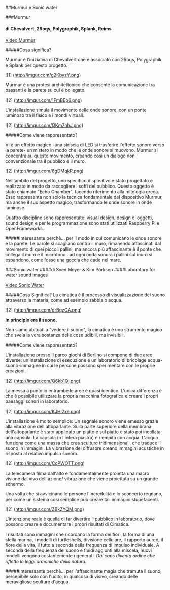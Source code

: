 ##Murmur e Sonic water 

###Murmur
#### di Chevalvert, 2Roqs, Polygraphik, Splank, Reims 

[Video Murmur](https://vimeo.com/67242728)

#####Cosa significa?

Murmur è l'iniziativa di Chevalvert che è associato con 2Roqs, Polygraphik e Splank per questo progetto.

![1] (http://imgur.com/g2KbyzY.png)

Murmur è una protesi architettonico che consente la comunicazione tra passanti e la parete su cui è collegato. 

![2] (http://imgur.com/1FmBEp6.png)

L'installazione simula il movimento delle onde sonore, con un ponte luminoso tra il fisico e i mondi virtuali. 

![2] (http://imgur.com/QKm7hhJ.png)

#####Come viene rappresentato?

Vi è un effetto magico -una striscia di LED si trasferire l'effetto sonoro verso la parete-  un mistero in modo 
che le onde sonore si muovono. Murmur si concentra su questo movimento, creando così un dialogo non convenzionale 
tra il pubblico e il muro.

![2] (http://imgur.com/6gDMqkR.png)

Nell'ambito del progetto, uno specifico dispositivo è stato progettato e realizzato in modo da raccogliere 
i soffi del pubblico. Questo oggetto è stato chiamato "Echo Chamber", facendo riferimento alla mitologia greca. 
Esso rappresenta non solo la tecnica fondamentale del dispositivo Murmur, ma anche il suo aspetto magico, 
trasformando le onde sonore in onde luminose.

Quattro discipline sono rappresentate: visual design, design di oggetti, sound design e per le programmazione 
sono stati utilizzati Raspberry Pi e OpenFrameworks. 

#####Interessante perchè...
per il modo in cui comunicano le onde sonore e la parete. Le parole si scagliano contro il muro, rimanendo affascinati dal movimento di quei piccoli pallini, ma ancora più affascinante è il ponte che collega il muro e il microfono...ad ogni onda sonora i pallini sul muro si espandono, come fosse una goccia che cade nel mare. 



###Sonic water 
####di Sven Meyer & Kim Pörksen
####Laboratory for water sound images

[Video Sonic Water](https://vimeo.com/68768890)

#####Cosa Significa?
La cimatica è il processo di visualizzazione del suono attraverso la materia, come ad esempio sabbia o acqua.

![2] (http://imgur.com/drBqzOA.png)

**In principio era il suono.**

Non siamo abituati a "vedere il suono", la cimatica è uno strumento magico che svela la vera sostanza delle cose udibili, ma invisibili.


#####Come viene rappresentato?

L'installazione presso il parco giochi di Berlino si compone di due aree diverse: un'installazione di esecuzione e un laboratorio di bricolage acqua-suono-immagine in cui le persone possono sperimentare con le proprie creazioni.

![2] (http://imgur.com/Q6kb1Qj.png)

La messa a punto in entrambe le aree è quasi identico. L'unica differenza è che è possibile utilizzare la propria macchina fotografica e creare i propri paesaggi sonori in laboratorio.

![2] (http://imgur.com/KJHl2xe.png)

L'installazione è molto semplice: Un segnale sonoro viene emesso grazie alla vibrazione dell'altoparlante. Sulla parte superiore della membrana dell'altoparlante è stato applicato un piatto e sul piatto è stato poi incollata una capsula. La capsula (o l'intera piastra) è riempita con acqua. 
L'acqua funziona come una massa che crea sculture tridimensionali, che traduce il suono in immagini. 
La vibrazione del diffusore creano immagini acustiche in risposta al relativo impulso sonoro.

![2] (http://imgur.com/CcPWOTT.png)

La telecamera filma dall'alto e fondamentalmente proietta una  macro visione dal vivo dell'azione/ vibrazione che viene proiettata su un grande schermo. 

Una volta che si avvicinano le persone l'incredulità e lo sconcerto regnano, per come un sistema così semplice può creare tali immagini stupefacenti. 

![2] (http://imgur.com/ZBkZYQM.png)

L'intenzione reale è quella di far divertire il pubblico in laboratorio, dove possono creare e documentare i propri risultati di Cimatica.


I risultati sono immagini che ricordano la forma dei fiori, la forma di una stella marina, i modelli di turtleshells, divisione cellulare, il rapporto aureo, il fiore della vita, il tutto a seconda della frequenza di impulso individuale.
A seconda della frequenza del suono e fluidi aggiunti alla miscela, nuovi modelli vengono costantemente rigenerati. *Dal caos diventa ordine che riflette le leggi armoniche della natura.*

#####Interessante perchè...
per l'affascinante magia che tramuta il suono, percepibile solo con l'udito, in qualcosa di visivo, creando delle meravigliose sculture d'acqua. 



